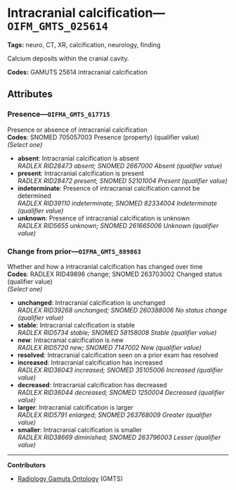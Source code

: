 # Intracranial calcification—`OIFM_GMTS_025614`

**Tags:** neuro, CT, XR, calcification, neurology, finding

Calcium deposits within the cranial cavity.

**Codes:** GAMUTS 25614 intracranial calcification

## Attributes

### Presence—`OIFMA_GMTS_617715`

Presence or absence of intracranial calcification  
**Codes**: SNOMED 705057003 Presence (property) (qualifier value)  
*(Select one)*

- **absent**: Intracranial calcification is absent  
_RADLEX RID28473 absent; SNOMED 2667000 Absent (qualifier value)_
- **present**: Intracranial calcification is present  
_RADLEX RID28472 present; SNOMED 52101004 Present (qualifier value)_
- **indeterminate**: Presence of intracranial calcification cannot be determined  
_RADLEX RID39110 indeterminate; SNOMED 82334004 Indeterminate (qualifier value)_
- **unknown**: Presence of intracranial calcification is unknown  
_RADLEX RID5655 unknown; SNOMED 261665006 Unknown (qualifier value)_

### Change from prior—`OIFMA_GMTS_889863`

Whether and how a intracranial calcification has changed over time  
**Codes**: RADLEX RID49896 change; SNOMED 263703002 Changed status (qualifier value)  
*(Select one)*

- **unchanged**: Intracranial calcification is unchanged  
_RADLEX RID39268 unchanged; SNOMED 260388006 No status change (qualifier value)_
- **stable**: Intracranial calcification is stable  
_RADLEX RID5734 stable; SNOMED 58158008 Stable (qualifier value)_
- **new**: Intracranial calcification is new  
_RADLEX RID5720 new; SNOMED 7147002 New (qualifier value)_
- **resolved**: Intracranial calcification seen on a prior exam has resolved  
- **increased**: Intracranial calcification has increased  
_RADLEX RID36043 increased; SNOMED 35105006 Increased (qualifier value)_
- **decreased**: Intracranial calcification has decreased  
_RADLEX RID36044 decreased; SNOMED 1250004 Decreased (qualifier value)_
- **larger**: Intracranial calcification is larger  
_RADLEX RID5791 enlarged; SNOMED 263768009 Greater (qualifier value)_
- **smaller**: Intracranial calcification is smaller  
_RADLEX RID38669 diminished; SNOMED 263796003 Lesser (qualifier value)_

---

**Contributors**

- [Radiology Gamuts Ontology](https://gamuts.net/) (GMTS)